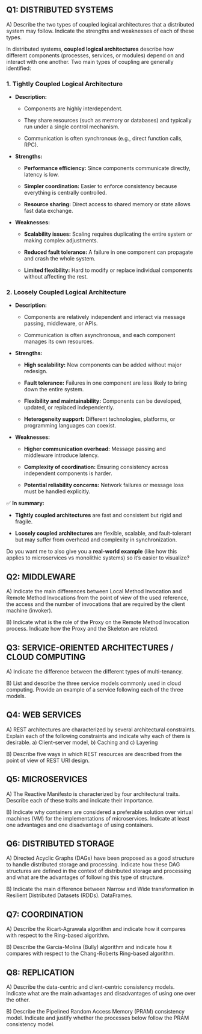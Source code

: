 ## Q1: DISTRIBUTED SYSTEMS

A) Describe the two types of coupled logical architectures that a distributed system may follow. Indicate the strengths and weaknesses of each of these types.

In distributed systems, **coupled logical architectures** describe how different components (processes, services, or modules) depend on and interact with one another. Two main types of coupling are generally identified:

### 1. **Tightly Coupled Logical Architecture**

- **Description:**
  - Components are highly interdependent.

  - They share resources (such as memory or databases) and typically run under a single control mechanism.

  - Communication is often synchronous (e.g., direct function calls, RPC).

- **Strengths:**
  - **Performance efficiency:** Since components communicate directly, latency is low.

  - **Simpler coordination:** Easier to enforce consistency because everything is centrally controlled.

  - **Resource sharing:** Direct access to shared memory or state allows fast data exchange.

- **Weaknesses:**
  - **Scalability issues:** Scaling requires duplicating the entire system or making complex adjustments.

  - **Reduced fault tolerance:** A failure in one component can propagate and crash the whole system.

  - **Limited flexibility:** Hard to modify or replace individual components without affecting the rest.

### 2. **Loosely Coupled Logical Architecture**

- **Description:**
  - Components are relatively independent and interact via message passing, middleware, or APIs.

  - Communication is often asynchronous, and each component manages its own resources.

- **Strengths:**
  - **High scalability:** New components can be added without major redesign.

  - **Fault tolerance:** Failures in one component are less likely to bring down the entire system.

  - **Flexibility and maintainability:** Components can be developed, updated, or replaced independently.

  - **Heterogeneity support:** Different technologies, platforms, or programming languages can coexist.

- **Weaknesses:**
  - **Higher communication overhead:** Message passing and middleware introduce latency.

  - **Complexity of coordination:** Ensuring consistency across independent components is harder.

  - **Potential reliability concerns:** Network failures or message loss must be handled explicitly.

✅ **In summary:**

- **Tightly coupled architectures** are fast and consistent but rigid and fragile.

- **Loosely coupled architectures** are flexible, scalable, and fault-tolerant but may suffer from overhead and complexity in synchronization.

Do you want me to also give you a **real-world example** (like how this applies to microservices vs monolithic systems) so it’s easier to visualize?

## Q2: MIDDLEWARE

A) Indicate the main differences between Local Method Invocation and Remote Method Invocations from the point of view of the used reference, the access and the number of invocations that are required by the client machine (invoker).

B) Indicate what is the role of the Proxy on the Remote Method Invocation process. Indicate how the Proxy and the Skeleton are related.

## Q3: SERVICE-ORIENTED ARCHITECTURES / CLOUD COMPUTING

A) Indicate the difference between the different types of multi-tenancy.

B) List and describe the three service models commonly used in cloud computing. Provide an example of a service following each of the three models.

## Q4: WEB SERVICES

A) REST architectures are characterized by several architectural constraints. Explain each of the following constraints and indicate why each of them is desirable.
a) Client-server model, b) Caching and c) Layering

B) Describe five ways in which REST resources are described from the point of view of REST URI design.

## Q5: MICROSERVICES

A) The Reactive Manifesto is characterized by four architectural traits. Describe each of these traits and indicate their importance.

B) Indicate why containers are considered a preferable solution over virtual machines (VM) for the implementations of microservices. Indicate at least one advantages and one disadvantage of using containers.

## Q6: DISTRIBUTED STORAGE

A) Directed Acyclic Graphs (DAGs) have been proposed as a good structure to handle distributed storage and processing. Indicate how these DAG structures are defined in the context of distributed storage and processing and what are the advantages of following this type of structure.

B) Indicate the main difference between Narrow and Wide transformation in Resilient Distributed Datasets (RDDs). DataFrames.

## Q7: COORDINATION

A) Describe the Ricart-Agrawala algorithm and indicate how it compares with respect to the Ring-based algorithm.

B) Describe the Garcia-Molina (Bully) algorithm and indicate how it compares with respect to the Chang-Roberts Ring-based algorithm.

## Q8: REPLICATION

A) Describe the data-centric and client-centric consistency models.
Indicate what are the main advantages and disadvantages of using one over the other.

B) Describe the Pipelined Random Access Memory (PRAM) consistency model. Indicate and justify whether the processes below follow the PRAM consistency model.
